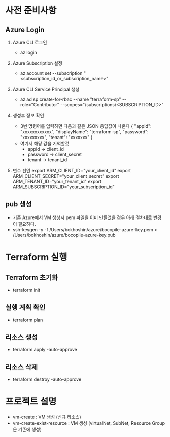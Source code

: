 # 사전 준비사항
## Azure Login
1. Azure CLI 로그인
    - az login
2. Azure Subscription 설정
    - az account set --subscription "<subscription_id_or_subscription_name>"
3. Azure CLI Service Principal 생성
    - az ad sp create-for-rbac --name "terraform-sp" --role="Contributor" --scopes="/subscriptions/<SUBSCRIPTION_ID>"

4. 생성후 정보 확인
    - 3번 명령어를 입력하면 다음과 같은 JSON 응답값이 나온다
      {
      "appId": "xxxxxxxxxxxx",
      "displayName": "terraform-sp",
      "password": "xxxxxxxxx",
      "tenant": "xxxxxxx"
      }
    - 여기서 해당 값을 기억할것
        - appId → client_id
        - password → client_secret
        - tenant → tenant_id

5. 변수 선언
   export ARM_CLIENT_ID="your_client_id"
   export ARM_CLIENT_SECRET="your_client_secret"
   export ARM_TENANT_ID="your_tenant_id"
   export ARM_SUBSCRIPTION_ID="your_subscription_id"

## pub 생성
- 기존 Azure에서 VM 생성시 pem 파일을 이미 만들었을 경우 아래 절차대로 변경이 필요하다.
-  ssh-keygen -y -f /Users/bokhoshin/azure/bocopile-azure-key.pem > /Users/bokhoshin/azure/bocopile-azure-key.pub

# Terraform 실행

## Terraform 초기화
- terraform init

## 실행 계획 확인
- terraform plan

## 리소스 생성
- terraform apply -auto-approve

## 리소스 삭제 
- terraform destroy -auto-approve


# 프로젝트 설명
- vm-create : VM 생성 (신규 리소스)
- vm-create-exist-resource : VM 생성 (virtualNet, SubNet, Resource Group은 기존에 생성)



